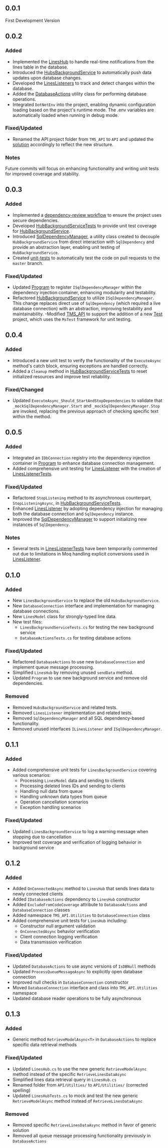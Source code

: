 ## 0.0.1
First Development Version

## 0.0.2
### Added
- Implemented the [LinesHub](./API/Hubs/LinesHub.cs) to handle real-time notifications from the lines table in the database.
- Introduced the [HubsBackgroundService](./API/BackgroundServices/HubsBackgroundServices.cs) to automatically push data updates upon database changes.
- Developed the [LinesListeners](./API/Listeners/LinesListeners.cs) to track and detect changes within the database.
- Added the [DatabaseActions](./API/Utilties/DatabaseActions.cs) utility class for performing database operations.
- Integrated `DotNetEnv` into the project, enabling dynamic configuration loading based on the project's runtime mode. The .env variables are automatically loaded when running in debug mode.

### Fixed/Updated
- Renamed the API project folder from `TMS_API` to `API` and updated the [solution](TMS_API.sln) accordingly to reflect the new structure.

### Notes
Future commits will focus on enhancing functionality and writing unit tests for improved coverage and stability.

## 0.0.3
### Added
- Implemented a [dependency-review workflow](.github/workflows/dependency-review.yml) to ensure the project uses secure dependencies. 
- Developed [HubBackgroundServiceTests](./Tests/BackgroundServices/HubBackgroundServiceTests.cs) to provide unit test coverage for [HubBackgroundService](./API/BackgroundServices/HubsBackgroundServices.cs).
- Introduced [SqlDependencyManager](./API/Utilities/SqlDependencyManager.cs), a utility class created to decouple `HubBackgroundService` from direct interaction with `SqlDependency` and provide an abstraction layer, enabling unit testing of `HubBackgroundService`.
- Created [unit-tests](.github/workflows/unit-tests.yml) to automatically test the code on pull requests to the `master` branch.

### Fixed/Updated
- Updated [Program](./API/Program.cs) to register `ISqlDependencyManager` within the dependency injection container, enhancing modularity and testability.
- Refactored [HubBackgroundService](./API/BackgroundServices/HubsBackgroundServices.cs) to utilize `ISqlDependencyManager`. This change replaces direct use of `SqlDependency` (which required a live database connection) with an abstraction, improving testability and maintainability.
-Modified [TMS_API](TMS_API.sln) to support the addition of a new [Test](./Tests/Tests.csproj) project, which uses the `MsTest` framework for unit testing.


## 0.0.4
### Added
- Introduced a new unit test to verify the functionality of the `ExecuteAsync` method's catch block, ensuring exceptions are handled correctly.  
- Added a `Cleanup` method in [HubBackgroundServiceTests](./Tests/BackgroundServices/HubBackgroundServiceTests.cs) to reset initialized resources and improve test reliability.

### Fixed/Changed
- Updated `ExecuteAsync_Should_StartAndStopDependencies` to validate that `_mockSqlDependencyManager.Start` and `_mockSqlDependencyManager.Stop` are invoked, replacing the previous approach of checking specific text within the method.

## 0.0.5
### Added
- Integrated an `IDbConnection` registry into the dependency injection container in [Program](./API/Program.cs) to enhance database connection management.
- Added comprehensive unit testing for [LinesListener](./API/Listeners/LinesListeners.cs) with the creation of [LinesListenerTests](./Tests/Listeners/LinesListenersTests.cs).

### Fixed/Updated
- Refactored `StopListening` method to its asynchronous counterpart, `StopListeningAsync`, in [HubBackgroundServiceTests](./Tests/BackgroundServices/HubBackgroundServiceTests.cs).
- Enhanced [LinesListener](./API/Listeners/LinesListeners.cs) by adopting dependency injection for managing both the database connection and `SqlDependency` instance.
- Improved the [SqlDependencyManager](./API/Utilties/SqlDependencyManager.cs) to support initializing new instances of `SqlDependency`.

### Notes
- Several tests in [LinesListenerTests](./Tests/Listeners/LinesListenersTests.cs) have been temporarily commented out due to limitations in Moq handling explicit conversions used in [LinesListener](./API/Listeners/LinesListeners.cs).


## 0.1.0
### Added
- New `LinesBackgroundService` to replace the old `HubsBackgroundService`.
- New `DatabaseConnection` interface and implementation for managing database connections.
- New `LinesModel` class for strongly-typed line data.
- New test files:
  - `LinesBackgroundServiceTests.cs` for testing the new background service
  - `DatabaseActionsTests.cs` for testing database actions

### Fixed/Updated
- Refactored `DatabaseActions` to use new `DatabaseConnection` and implement queue message processing.
- Simplified `LinesHub` by removing unused `sendData` method.
- Updated `Program` to use new background service and remove old dependencies.

### Removed
- Removed `HubsBackgroundService` and related tests.
- Removed `LinesListener` implementation and related tests.
- Removed `SqlDependencyManager` and all SQL dependency-based functionality.
- Removed unused interfaces `ILinesListener` and `ISqlDependencyManager`.

## 0.1.1
### Added
- Added comprehensive unit tests for `LinesBackgroundService` covering various scenarios:
  - Processing `LinesModel` data and sending to clients
  - Processing deleted lines IDs and sending to clients
  - Handling null data from queue
  - Handling unknown data types from queue
  - Operation cancellation scenarios
  - Exception handling scenarios

### Fixed/Updated
- Updated `LinesBackgroundService` to log a warning message when stopping due to cancellation
- Improved test coverage and verification of logging behavior in background service

## 0.1.2
### Added
- Added `OnConnectedAsync` method to `LinesHub` that sends lines data to newly connected clients
- Added `IDatabaseActions` dependency to `LinesHub` constructor
- Added `ExcludeFromCodeCoverage` attribute to `DatabaseActions` and `DatabaseConnection` classes
- Added namespace `TMS_API.Utilities` to `DatabaseConnection` class
- Added comprehensive unit tests for `LinesHub` including:
  - Constructor null argument validation
  - `OnConnectedAsync` behavior verification
  - Client connection logging verification
  - Data transmission verification

### Fixed/Updated
- Updated `DatabaseActions` to use async versions of `IsDBNull` methods
- Updated `ProcessQueueMessageAsync` to explicitly open database connection
- Improved null checks in `DatabaseConnection` constructor
- Moved `DatabaseConnection` interface and class into `TMS_API.Utilities` namespace
- Updated database reader operations to be fully asynchronous

## 0.1.3

### Added
- Generic method `RetrieveModelAsync<T>` in `DatabaseActions` to replace specific data retrieval methods

### Fixed/Updated
- Updated `LinesHub.cs` to use the new generic `RetrieveModelAsync` method instead of the specific `RetrieveLinesDataAsync`
- Simplified lines data retrieval query in `LinesHub.cs`
- Renamed folder from `API/Utilties/` to `API/Utilities/` (corrected spelling)
- Updated `LinesHubTests.cs` to mock and test the new generic `RetrieveModelAsync` method instead of `RetrieveLinesDataAsync`

### Removed
- Removed specific `RetrieveLinesDataAsync` method in favor of generic solution
- Removed all queue message processing functionality previously in `DatabaseActions`